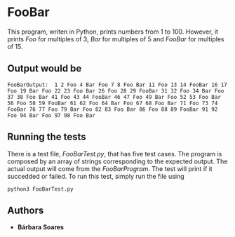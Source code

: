 # FooBar

This program, writen in Python, prints numbers from 1 to 100. However, it prints *Foo* for multiples of 3, *Bar* for multiples of 5 and *FooBar* for multiples of 15.

## Output would be

```
FooBarOutput:  1 2 Foo 4 Bar Foo 7 8 Foo Bar 11 Foo 13 14 FooBar 16 17 Foo 19 Bar Foo 22 23 Foo Bar 26 Foo 28 29 FooBar 31 32 Foo 34 Bar Foo 37 38 Foo Bar 41 Foo 43 44 FooBar 46 47 Foo 49 Bar Foo 52 53 Foo Bar 56 Foo 58 59 FooBar 61 62 Foo 64 Bar Foo 67 68 Foo Bar 71 Foo 73 74 FooBar 76 77 Foo 79 Bar Foo 82 83 Foo Bar 86 Foo 88 89 FooBar 91 92 Foo 94 Bar Foo 97 98 Foo Bar
```

## Running the tests

There is a test file, *FooBarTest.py*, that has five test cases. The program is composed by an array of strings corresponding to the expected output. The actual output will come from the *FooBarProgram*. The test will print if it succedded or failed. To run this test, simply run the file using 

```
python3 FooBarTest.py
```

## Authors

* **Bárbara Soares**
